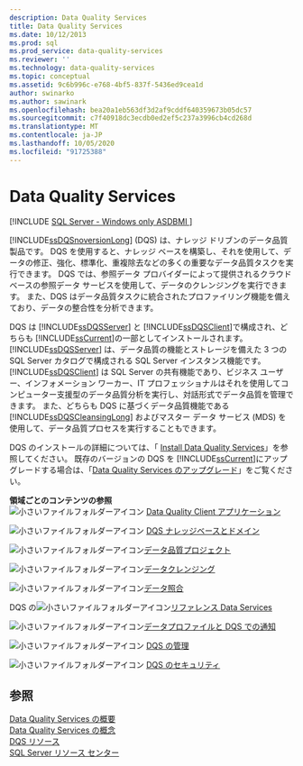 ```yaml
---
description: Data Quality Services
title: Data Quality Services
ms.date: 10/12/2013
ms.prod: sql
ms.prod_service: data-quality-services
ms.reviewer: ''
ms.technology: data-quality-services
ms.topic: conceptual
ms.assetid: 9c6b996c-e768-4bf5-837f-5436ed9cea1d
author: swinarko
ms.author: sawinark
ms.openlocfilehash: bea20a1eb563df3d2af9cddf640359673b05dc57
ms.sourcegitcommit: c7f40918dc3ecdb0ed2ef5c237a3996cb4cd268d
ms.translationtype: MT
ms.contentlocale: ja-JP
ms.lasthandoff: 10/05/2020
ms.locfileid: "91725388"
---
```

# <a name="data-quality-services"></a>Data Quality Services

[!INCLUDE [SQL Server - Windows only ASDBMI  ](../includes/applies-to-version/sqlserver.md)]

[!INCLUDE[ssDQSnoversionLong](../includes/ssdqsnoversionlong-md.md)] (DQS) は、ナレッジ ドリブンのデータ品質製品です。 DQS を使用すると、ナレッジ ベースを構築し、それを使用して、データの修正、強化、標準化、重複除去などの多くの重要なデータ品質タスクを実行できます。 DQS では、参照データ プロバイダーによって提供されるクラウド ベースの参照データ サービスを使用して、データのクレンジングを実行できます。 また、DQS はデータ品質タスクに統合されたプロファイリング機能を備えており、データの整合性を分析できます。  
  
 DQS は [!INCLUDE[ssDQSServer](../includes/ssdqsserver-md.md)] と [!INCLUDE[ssDQSClient](../includes/ssdqsclient-md.md)]で構成され、どちらも [!INCLUDE[ssCurrent](../includes/sscurrent-md.md)]の一部としてインストールされます。 [!INCLUDE[ssDQSServer](../includes/ssdqsserver-md.md)] は、データ品質の機能とストレージを備えた 3 つの SQL Server カタログで構成される SQL Server インスタンス機能です。 [!INCLUDE[ssDQSClient](../includes/ssdqsclient-md.md)] は SQL Server の共有機能であり、ビジネス ユーザー、インフォメーション ワーカー、IT プロフェッショナルはそれを使用してコンピューター支援型のデータ品質分析を実行し、対話形式でデータ品質を管理できます。 また、どちらも DQS に基づくデータ品質機能である [!INCLUDE[ssDQSCleansingLong](../includes/ssdqscleansinglong-md.md)] およびマスター データ サービス (MDS) を使用して、データ品質プロセスを実行することもできます。  
  
 DQS のインストールの詳細については、「 [Install Data Quality Services](../data-quality-services/install-windows/install-data-quality-services.md)」を参照してください。 既存のバージョンの DQS を [!INCLUDE[ssCurrent](../includes/sscurrent-md.md)]にアップグレードする場合は、「[Data Quality Services のアップグレード](../database-engine/install-windows/upgrade-data-quality-services.md)」をご覧ください。  
  
 **領域ごとのコンテンツの参照**  
 ![小さいファイルフォルダーアイコン](/analysis-services/analysis-services/media/filefolder-small.png "小さいファイル フォルダー アイコン") [Data Quality Client アプリケーション](../data-quality-services/data-quality-client-application.md)  
  
 ![小さいファイルフォルダーアイコン](/analysis-services/analysis-services/media/filefolder-small.png "小さいファイル フォルダー アイコン") [DQS ナレッジベースとドメイン](../data-quality-services/dqs-knowledge-bases-and-domains.md)  
  
 ![小さいファイルフォルダーアイコン](/analysis-services/analysis-services/media/filefolder-small.png "小さいファイル フォルダー アイコン")[データ品質プロジェクト](../data-quality-services/data-quality-projects-dqs.md)  
  
 ![小さいファイルフォルダーアイコン](/analysis-services/analysis-services/media/filefolder-small.png "小さいファイル フォルダー アイコン")[データクレンジング](../data-quality-services/data-cleansing.md)  
  
 ![小さいファイルフォルダーアイコン](/analysis-services/analysis-services/media/filefolder-small.png "小さいファイル フォルダー アイコン")[データ照合](../data-quality-services/data-matching.md)  
  
 DQS の![小さいファイルフォルダーアイコン](/analysis-services/analysis-services/media/filefolder-small.png "小さいファイル フォルダー アイコン")[リファレンス Data Services](../data-quality-services/reference-data-services-in-dqs.md)  
  
 ![小さいファイルフォルダーアイコン](/analysis-services/analysis-services/media/filefolder-small.png "小さいファイル フォルダー アイコン")[データプロファイルと DQS での通知](../data-quality-services/data-profiling-and-notifications-in-dqs.md)  
  
 ![小さいファイルフォルダーアイコン](/analysis-services/analysis-services/media/filefolder-small.png "小さいファイル フォルダー アイコン") [DQS の管理](../data-quality-services/dqs-administration.md)  
  
 ![小さいファイルフォルダーアイコン](/analysis-services/analysis-services/media/filefolder-small.png "小さいファイル フォルダー アイコン") [DQS のセキュリティ](../data-quality-services/dqs-security.md)  
  
## <a name="see-also"></a>参照  
 [Data Quality Services の概要](../data-quality-services/introduction-to-data-quality-services.md)   
 [Data Quality Services の概念](../data-quality-services/data-quality-services-concepts.md)   
 [DQS リソース](../sql-server/index.yml)   
 [SQL Server リソース センター](/previous-versions/sql/sql-server-2012/hh231622(v=sql.110))  
  
